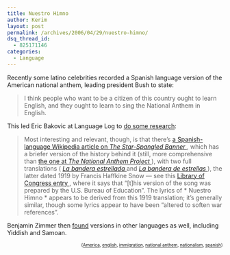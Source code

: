 ```yaml
---
title: Nuestro Himno
author: Kerim
layout: post
permalink: /archives/2006/04/29/nuestro-himno/
dsq_thread_id:
  - 825171146
categories:
  - Language
---
```

Recently some latino celebrities recorded a Spanish language version of the American national anthem, leading president Bush to state:

> I think people who want to be a citizen of this country ought to learn English, and they ought to learn to sing the National Anthem in English. 

This led Eric Bakovic at Language Log to <a href="http://itre.cis.upenn.edu/~myl/languagelog/archives/003080.html" onclick="_gaq.push(['_trackEvent', 'outbound-article', 'http://itre.cis.upenn.edu/~myl/languagelog/archives/003080.html', 'do some research']);" >do some research</a>:

> Most interesting and relevant, though, is that there&#8217;s <a href="http://es.wikipedia.org/wiki/The_Star-Spangled_Banner" onclick="_gaq.push(['_trackEvent', 'outbound-article', 'http://es.wikipedia.org/wiki/The_Star-Spangled_Banner', ' a Spanish-language Wikipedia article on  The Star-Spangled Banner  ']);" > a Spanish-language Wikipedia article on <i> The Star-Spangled Banner </i> </a> , which has a briefer version of the history behind it (still, more comprehensive than <a href="http://www.tnap.org/aboutthesong.html" onclick="_gaq.push(['_trackEvent', 'outbound-article', 'http://www.tnap.org/aboutthesong.html', ' the one at  The National Anthem Project  ']);" > the one at <i> The National Anthem Project </i> </a> ), with two full translations ( <a href="http://es.wikipedia.org/wiki/The_Star-Spangled_Banner#La_bandera_estrellada" onclick="_gaq.push(['_trackEvent', 'outbound-article', 'http://es.wikipedia.org/wiki/The_Star-Spangled_Banner#La_bandera_estrellada', '  La bandera estrellada  ']);" > <i> La bandera estrellada </i> </a> and <a href="http://es.wikipedia.org/wiki/The_Star-Spangled_Banner#La_bandera_de_estrellas" onclick="_gaq.push(['_trackEvent', 'outbound-article', 'http://es.wikipedia.org/wiki/The_Star-Spangled_Banner#La_bandera_de_estrellas', '  La bandera de estrellas  ']);" > <i> La bandera de estrellas </i> </a> ), the latter dated 1919 by Francis Haffkine Snow &#8212; see this <a href="http://memory.loc.gov/cocoon/ihas/loc.natlib.ihas.100000007/full.html" onclick="_gaq.push(['_trackEvent', 'outbound-article', 'http://memory.loc.gov/cocoon/ihas/loc.natlib.ihas.100000007/full.html', ' Library of Congress entry ']);" > Library of Congress entry </a> , where it says that &#8220;[t]his version of the song was prepared by the U.S. Bureau of Education&#8221;. The lyrics of * Nuestro Himno * appears to be derived from this 1919 translation; it&#8217;s generally similar, though some lyrics appear to have been &#8220;altered to soften war references&#8221;. 

Benjamin Zimmer then <a href="http://itre.cis.upenn.edu/~myl/languagelog/archives/003082.html" onclick="_gaq.push(['_trackEvent', 'outbound-article', 'http://itre.cis.upenn.edu/~myl/languagelog/archives/003082.html', 'found']);" >found</a> versions in other languages as well, including Yiddish and Samoan.  
<!-- technorati tags start -->

<div style="text-align:right;">
  <span style="font-size:x-small;">{<a href="http://www.technorati.com/tag/America" onclick="_gaq.push(['_trackEvent', 'outbound-article', 'http://www.technorati.com/tag/America', 'America']);"  rel="tag">America</a>, <a href="http://www.technorati.com/tag/english" onclick="_gaq.push(['_trackEvent', 'outbound-article', 'http://www.technorati.com/tag/english', 'english']);"  rel="tag">english</a>, <a href="http://www.technorati.com/tag/immigration" onclick="_gaq.push(['_trackEvent', 'outbound-article', 'http://www.technorati.com/tag/immigration', 'immigration']);"  rel="tag">immigration</a>, <a href="http://www.technorati.com/tag/national anthem" onclick="_gaq.push(['_trackEvent', 'outbound-article', 'http://www.technorati.com/tag/national anthem', 'national anthem']);"  rel="tag">national anthem</a>, <a href="http://www.technorati.com/tag/nationalism" onclick="_gaq.push(['_trackEvent', 'outbound-article', 'http://www.technorati.com/tag/nationalism', 'nationalism']);"  rel="tag">nationalism</a>, <a href="http://www.technorati.com/tag/spanish" onclick="_gaq.push(['_trackEvent', 'outbound-article', 'http://www.technorati.com/tag/spanish', 'spanish']);"  rel="tag">spanish</a>}</span>


<!-- technorati tags end -->

